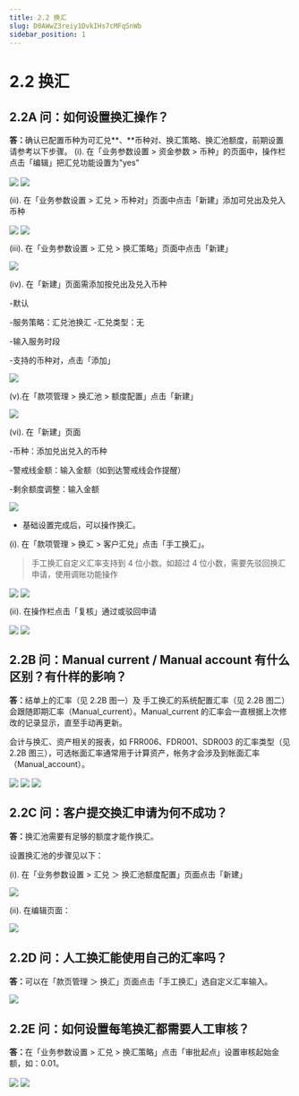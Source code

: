 ```yaml
---
title: 2.2 换汇
slug: D0AWwZ3reiy1DvkIHs7cMFqSnWb
sidebar_position: 1
---
```



# 2.2 换汇

## 2.2A 问：如何设置换汇操作？

<b>答：</b>确认已配置币种为可汇兑**、**币种对、换汇策略、换汇池额度，前期设置请参考以下步骤。
(i). 在「业务参数设置 &gt; 资金参数 &gt; 币种」的页面中，操作栏点击「编辑」把汇兑功能设置为"yes"

<img src="/assets/JUC4bkt5YohctzxrtPec0bpjnhh.png" src-width="2641" src-height="1274" align="center"/>

<img src="/assets/FWRabG84noF9uSxeVVqca7Scnkf.png" src-width="2858" src-height="1635" align="center"/>

(ii). 在「业务参数设置 &gt; 汇兑 &gt; 币种对」页面中点击「新建」添加可兑出及兑入币种

<img src="/assets/VXIvb4LPdofbnPxzck1cmupmncc.png" src-width="2635" src-height="1203" align="center"/>

<img src="/assets/VlIqbPgsWoc7XMxfyYTcr5GenCe.png" src-width="2383" src-height="941" align="center"/>

(iii). 在「业务参数设置 &gt; 汇兑 &gt; 换汇策略」页面中点击「新建」

<img src="/assets/Kj5Jbh3X3ofI1xxXCTEclbWynMb.png" src-width="2627" src-height="1291" align="center"/>

(iv). 在「新建」页面需添加按兑出及兑入币种

-默认

-服务策略：汇兑池换汇
-汇兑类型：无

-输入服务时段

-支持的币种对，点击「添加」

<img src="/assets/V65kbY9fGopMqjxAutEcLXzqnFb.png" src-width="2229" src-height="1372" align="center"/>

(v).在「款项管理 &gt; 换汇池 &gt; 额度配置」点击「新建」

<img src="/assets/Ww9abnkngoPwzwxViGscpscTnae.png" src-width="2856" src-height="1555" align="center"/>

(vi). 在「新建」页面

-币种：添加兑出兑入的币种

-警戒线金额：输入金额（如到达警戒线会作提醒）

-剩余额度调整：输入金额

<img src="/assets/E0nIbROIwo7vrexbezmc5adfnVf.png" src-width="2246" src-height="1370" align="center"/>

- 基础设置完成后，可以操作换汇。

(i). 在「款项管理 &gt; 换汇 &gt; 客户汇兑」点击「手工换汇」。

> 手工换汇自定义汇率支持到 4 位小数。如超过 4 位小数，需要先驳回换汇申请，使用调账功能操作

<img src="/assets/UBCobIH49oMrZHxT7q9cg2jvnxe.png" src-width="2599" src-height="1104" align="center"/>

<img src="/assets/MSqubmODyoVgWIxQKrqcSlJqnig.png" src-width="2237" src-height="1374" align="center"/>

(ii). 在操作栏点击「复核」通过或驳回申请

<img src="/assets/D1W9bkBYgoONZvxyZEGcTCNen7f.png" src-width="2236" src-height="1034" align="center"/>

<img src="/assets/UDn6bYa0Ho1yNqxG7hPcLkHTnmc.png" src-width="2228" src-height="1367" align="center"/>

## 2.2B 问：Manual current / Manual account 有什么区别？有什样的影响？

<b>答：</b>结单上的汇率（见 2.2B 图一）及 手工换汇的系统配置汇率（见 2.2B 图二）会跟随即期汇率（Manual_current）。Manual_current 的汇率会一直根据上次修改的记录显示，直至手动再更新。

会计与换汇、资产相关的报表，如 FRR006、FDR001、SDR003 的汇率类型（见 2.2B 图三），可选帐面汇率通常用于计算资产，帐务才会涉及到帐面汇率（Manual_account）。

<img src="/assets/C1GabusCEojk4zx7ayVctC9knoe.png" src-width="1268" src-height="194" align="center"/>

<img src="/assets/PLKybW3K0oF9ruxOQIncWNRcndc.png" src-width="2510" src-height="768" align="center"/>

<img src="/assets/WQpSbYbOWoicPbxj8aJcjdnDnVd.png" src-width="2042" src-height="382" align="center"/>

## 2.2C 问：客户提交换汇申请为何不成功？

<b>答：</b>换汇池需要有足够的额度才能作换汇。

设置换汇池的步骤见以下：

(i). 在「业务参数设置 &gt; 汇兑 ＞ 换汇池额度配置」页面点击「新建」

<img src="/assets/TVtNbgv4toAidqx4W6HcBjAUnwO.png" src-width="2856" src-height="1555" align="center"/>

(ii). 在编辑页面：

<img src="/assets/Bp6WbBfD0ovZybxIdUjcEVCqnCe.png" src-width="2096" src-height="1354" align="center"/>

## 2.2D 问：人工换汇能使用自己的汇率吗？

<b>答：</b>可以在「款页管理 ＞ 换汇」页面点击「手工换汇」选自定义汇率输入。

<img src="/assets/RKf7bF5xLoxK7mxgjznc6hxLnrf.png" src-width="2500" src-height="986" align="center"/>

## 2.2E 问：如何设置每笔换汇都需要人工审核？

<b>答：</b>在「业务参数设置 &gt; 汇兑 &gt; 换汇策略」点击「审批起点」设置审核起始金额，如：0.01。 

<img src="/assets/KiGEbMDB1oCjT2xyBg6cWi2LnJb.png" src-width="2712" src-height="1394" align="center"/>

<img src="/assets/WRCbbyrbZol2bHxJU4Kcgj0tnih.png" src-width="2346" src-height="940" align="center"/>

